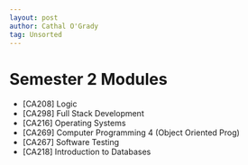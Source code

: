 ```yaml
---
layout: post
author: Cathal O'Grady
tag: Unsorted
---
```

# Semester 2 Modules
* [CA208] Logic
* [CA298] Full Stack Development
* [CA216] Operating Systems
* [CA269] Computer Programming 4 (Object Oriented Prog)
* [CA267] Software Testing
* [CA218] Introduction to Databases
